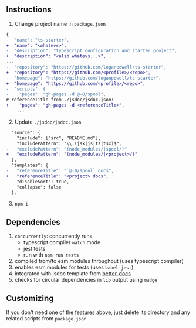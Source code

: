 ## Instructions

1. Change project name in `package.json`

```diff
{
-  "name": "ts-starter",
+  "name": "<whatevs>",
-  "description": "typescript configuration and starter project",
+  "description": "<also whatevs...>",
...
-  "repository": "https://github.com/loganpowell/ts-starter",
+  "repository": "https://github.com/<profile>/<repo>",
-  "homepage": "https://github.com/loganpowell/ts-starter",
+  "homepage": "https://github.com/<profile>/<repo>",
-  "scripts": {
-    "pages": "gh-pages -d @-0/spool",
# referenceTitle from ./jsdoc/jsdoc.json:
+    "pages": "gh-pages -d <referenceTitle>",
    ...
```

2. Update `./jsdoc/jsdoc.json`

```diff
  "source": {
    "include": ["src", "README.md"],
    "includePattern": "\\.(jsx|js|ts|tsx)$",
-   "excludePattern": "(node_modules/|spool/)"
+   "excludePattern": "(node_modules/|<project>/)"
  },
  "templates": {
-   "referenceTitle": "`@-0/spool` docs",
+   "referenceTitle": "<project> docs",
    "disableSort": true,
    "collapse": false
  },
```

3. `npm i`


## Dependencies

01. `concurrently`: concurrently runs 
    - typescript compiler `watch` mode
    - jest tests
    - run with `npm run tests`
02. compiled from/to esm modules throughout (uses typescript
    compiler)
03. enables esm modules for tests (uses `babel-jest`)
04. integrated with jsdoc template from [better-docs]
05. checks for circular dependencies in `lib` output using `madge`


## Customizing

If you don't need one of the features above, just delete its
directory and any related scripts from `package.json`


[better-docs]: https://github.com/SoftwareBrothers/better-docs
